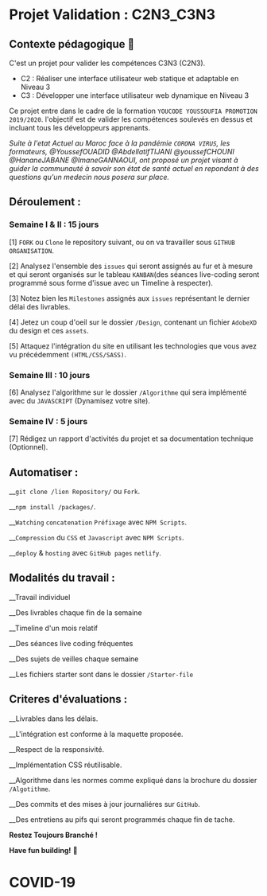 # Projet Validation :  C2N3_C3N3

## Contexte pédagogique  👋

C'est un projet pour valider les compétences C3N3 (C2N3). 

-  C2 : Réaliser une interface utilisateur web statique et adaptable en Niveau 3 
-  C3 : Développer une interface utilisateur web dynamique en Niveau 3 

Ce projet entre dans le cadre de la formation `YOUCODE YOUSSOUFIA PROMOTION 2019/2020`. l'objectif est de valider les compétences soulevés en dessus et incluant tous les développeurs apprenants. 

*Suite à l'etat Actuel au Maroc face à la pandémie `CORONA VIRUS`, les formateurs, @YoussefOUADID @AbdellatifTIJANI @youssefCHOUNI @HananeJABANE @ImaneGANNAOUI, ont proposé un projet visant à guider la communauté à savoir son état de santé actuel en repondant à des questions qu'un medecin nous posera sur place.*


## Déroulement : 

### Semaine I & II : 15 jours

[1] `FORK` ou `Clone` le repository suivant, ou on va travailler sous `GITHUB ORGANISATION`.

[2] Analysez l'ensemble des `issues` qui seront assignés au fur et à mesure et qui seront organisés sur le tableau `KANBAN`(des séances
    live-coding seront programmé sous forme d'issue avec un Timeline à respecter).

[3] Notez bien les `Milestones` assignés aux `issues` représentant le dernier délai des livrables.  

[4] Jetez un coup d'oeil sur le dossier `/Design`, contenant un fichier `AdobeXD` du design et ces `assets`. 

[5] Attaquez l'intégration du site en utilisant les technologies que vous avez vu précédemment `(HTML/CSS/SASS)`.

### Semaine III : 10 jours 

[6] Analysez l'algorithme sur le dossier `/Algorithme` qui sera implémenté avec du  `JAVASCRIPT` (Dynamisez votre site).

### Semaine IV : 5 jours 

[7] Rédigez un rapport d'activités du projet et sa documentation technique (Optionnel). 

## Automatiser : 

__`git clone /lien Repository/` ou `Fork`.

__`npm install /packages/`.

__`Watching` `concatenation` `Préfixage`  avec `NPM Scripts`. 

__`Compression` du `CSS` et `Javascript` avec `NPM Scripts`.

__`deploy` & `hosting` avec `GitHub pages` `netlify`. 


## Modalités du travail :

__Travail individuel 

__Des livrables chaque fin de la semaine 

__Timeline d'un mois relatif 

__Des séances live coding fréquentes

__Des sujets de veilles chaque semaine

__Les fichiers starter sont dans le dossier `/Starter-file`


## Criteres d'évaluations  :

__Livrables dans les délais.

__L'intégration est conforme à la maquette proposée.

__Respect de la responsivité.

__Implémentation CSS réutilisable. 

__Algorithme dans les normes comme expliqué dans la brochure du dossier `/Algotithme`.

__Des commits et des mises à jour journaliéres sur `GitHub`.

__Des entretiens au pifs qui seront programmés chaque fin de tache.


**Restez Toujours Branché !**

**Have fun building!** 🚀
# COVID-19

